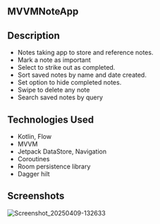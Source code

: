 ## MVVMNoteApp

## Description

- Notes taking app to store and reference notes. 
- Mark a note as important
- Select to strike out as completed.
- Sort saved notes by name and date created.
- Set option to hide completed notes.
- Swipe to delete any note
- Search saved notes by query

## Technologies Used

- Kotlin, Flow
- MVVM
- Jetpack DataStore, Navigation
- Coroutines
- Room persistence library
- Dagger hilt

## Screenshots

![Screenshot_20250409-132633](https://github.com/user-attachments/assets/78ed7fd2-3b88-4bf5-a83a-a29cdd6e5ad8)
